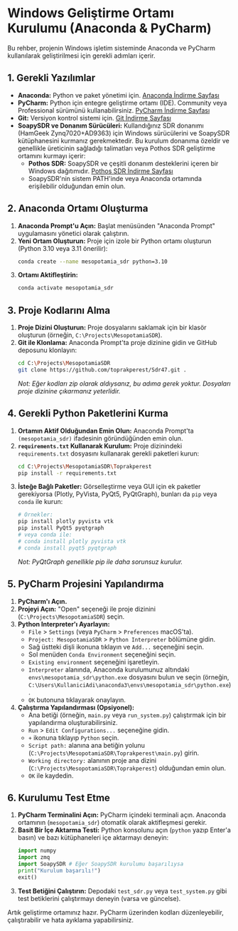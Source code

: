 # Windows Geliştirme Ortamı Kurulumu (Anaconda & PyCharm)

Bu rehber, projenin Windows işletim sisteminde Anaconda ve PyCharm kullanılarak geliştirilmesi için gerekli adımları içerir.

## 1. Gerekli Yazılımlar

*   **Anaconda:** Python ve paket yönetimi için. [Anaconda İndirme Sayfası](https://www.anaconda.com/products/distribution)
*   **PyCharm:** Python için entegre geliştirme ortamı (IDE). Community veya Professional sürümünü kullanabilirsiniz. [PyCharm İndirme Sayfası](https://www.jetbrains.com/pycharm/download/)
*   **Git:** Versiyon kontrol sistemi için. [Git İndirme Sayfası](https://git-scm.com/download/win)
*   **SoapySDR ve Donanım Sürücüleri:** Kullandığınız SDR donanımı (HamGeek Zynq7020+AD9363) için Windows sürücülerini ve SoapySDR kütüphanesini kurmanız gerekmektedir. Bu kurulum donanıma özeldir ve genellikle üreticinin sağladığı talimatları veya Pothos SDR geliştirme ortamını kurmayı içerir:
    *   **Pothos SDR:** SoapySDR ve çeşitli donanım desteklerini içeren bir Windows dağıtımıdır. [Pothos SDR İndirme Sayfası](https://github.com/pothosware/PothosSDR/wiki/Downloads)
    *   SoapySDR'nin sistem PATH'inde veya Anaconda ortamında erişilebilir olduğundan emin olun.

## 2. Anaconda Ortamı Oluşturma

1.  **Anaconda Prompt'u Açın:** Başlat menüsünden "Anaconda Prompt" uygulamasını yönetici olarak çalıştırın.
2.  **Yeni Ortam Oluşturun:** Proje için izole bir Python ortamı oluşturun (Python 3.10 veya 3.11 önerilir):
    ```bash
    conda create --name mesopotamia_sdr python=3.10
    ```
3.  **Ortamı Aktifleştirin:**
    ```bash
    conda activate mesopotamia_sdr
    ```

## 3. Proje Kodlarını Alma

1.  **Proje Dizini Oluşturun:** Proje dosyalarını saklamak için bir klasör oluşturun (örneğin, `C:\Projects\MesopotamiaSDR`).
2.  **Git ile Klonlama:** Anaconda Prompt'ta proje dizinine gidin ve GitHub deposunu klonlayın:
    ```bash
    cd C:\Projects\MesopotamiaSDR
    git clone https://github.com/toprakperest/Sdr47.git .
    ```
    *Not: Eğer kodları zip olarak aldıysanız, bu adıma gerek yoktur. Dosyaları proje dizinine çıkarmanız yeterlidir.*

## 4. Gerekli Python Paketlerini Kurma

1.  **Ortamın Aktif Olduğundan Emin Olun:** Anaconda Prompt'ta `(mesopotamia_sdr)` ifadesinin göründüğünden emin olun.
2.  **`requirements.txt` Kullanarak Kurulum:** Proje dizinindeki `requirements.txt` dosyasını kullanarak gerekli paketleri kurun:
    ```bash
    cd C:\Projects\MesopotamiaSDR\Toprakperest
    pip install -r requirements.txt
    ```
3.  **İsteğe Bağlı Paketler:** Görselleştirme veya GUI için ek paketler gerekiyorsa (Plotly, PyVista, PyQt5, PyQtGraph), bunları da `pip` veya `conda` ile kurun:
    ```bash
    # Örnekler:
    pip install plotly pyvista vtk
    pip install PyQt5 pyqtgraph
    # veya conda ile:
    # conda install plotly pyvista vtk
    # conda install pyqt5 pyqtgraph
    ```
    *Not: PyQtGraph genellikle pip ile daha sorunsuz kurulur.*

## 5. PyCharm Projesini Yapılandırma

1.  **PyCharm'ı Açın.**
2.  **Projeyi Açın:** "Open" seçeneği ile proje dizinini (`C:\Projects\MesopotamiaSDR`) seçin.
3.  **Python Interpreter'ı Ayarlayın:**
    *   `File` > `Settings` (veya `PyCharm` > `Preferences` macOS'ta).
    *   `Project: MesopotamiaSDR` > `Python Interpreter` bölümüne gidin.
    *   Sağ üstteki dişli ikonuna tıklayın ve `Add...` seçeneğini seçin.
    *   Sol menüden `Conda Environment` seçeneğini seçin.
    *   `Existing environment` seçeneğini işaretleyin.
    *   `Interpreter` alanında, Anaconda kurulumunuz altındaki `envs\mesopotamia_sdr\python.exe` dosyasını bulun ve seçin (örneğin, `C:\Users\KullaniciAdi\anaconda3\envs\mesopotamia_sdr\python.exe`).
    *   `OK` butonuna tıklayarak onaylayın.
4.  **Çalıştırma Yapılandırması (Opsiyonel):**
    *   Ana betiği (örneğin, `main.py` veya `run_system.py`) çalıştırmak için bir yapılandırma oluşturabilirsiniz.
    *   `Run` > `Edit Configurations...` seçeneğine gidin.
    *   `+` ikonuna tıklayıp `Python` seçin.
    *   `Script path:` alanına ana betiğin yolunu (`C:\Projects\MesopotamiaSDR\Toprakperest\main.py`) girin.
    *   `Working directory:` alanının proje ana dizini (`C:\Projects\MesopotamiaSDR\Toprakperest`) olduğundan emin olun.
    *   `OK` ile kaydedin.

## 6. Kurulumu Test Etme

1.  **PyCharm Terminalini Açın:** PyCharm içindeki terminali açın. Anaconda ortamının (`mesopotamia_sdr`) otomatik olarak aktifleşmesi gerekir.
2.  **Basit Bir İçe Aktarma Testi:** Python konsolunu açın (`python` yazıp Enter'a basın) ve bazı kütüphaneleri içe aktarmayı deneyin:
    ```python
    import numpy
    import zmq
    import SoapySDR # Eğer SoapySDR kurulumu başarılıysa
    print("Kurulum başarılı!")
    exit()
    ```
3.  **Test Betiğini Çalıştırın:** Depodaki `test_sdr.py` veya `test_system.py` gibi test betiklerini çalıştırmayı deneyin (varsa ve güncelse).

Artık geliştirme ortamınız hazır. PyCharm üzerinden kodları düzenleyebilir, çalıştırabilir ve hata ayıklama yapabilirsiniz.
